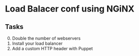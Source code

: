 # Load Balacer conf using NGiNX

## Tasks

0. Double the number of webservers
1. Install your load balancer
2. Add a custom HTTP header with Puppet
